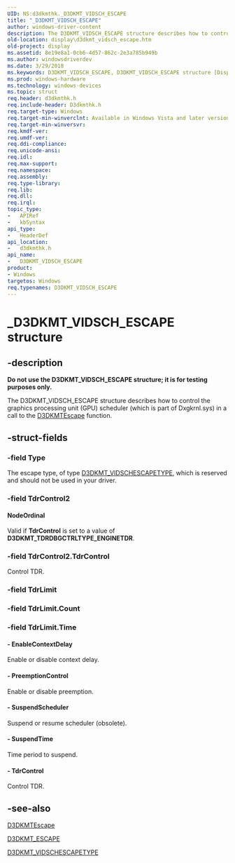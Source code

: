 ```yaml
---
UID: NS:d3dkmthk._D3DKMT_VIDSCH_ESCAPE
title: "_D3DKMT_VIDSCH_ESCAPE"
author: windows-driver-content
description: The D3DKMT_VIDSCH_ESCAPE structure describes how to control the graphics processing unit (GPU) scheduler (which is part of Dxgkrnl.sys) in a call to the D3DKMTEscape function.
old-location: display\d3dkmt_vidsch_escape.htm
old-project: display
ms.assetid: 8e19e8a1-0cb6-4d57-862c-2e3a785b949b
ms.author: windowsdriverdev
ms.date: 3/29/2018
ms.keywords: D3DKMT_VIDSCH_ESCAPE, D3DKMT_VIDSCH_ESCAPE structure [Display Devices], OpenGL_Structs_d668addb-7c4a-4f07-bf9b-71ccd4a216fa.xml, _D3DKMT_VIDSCH_ESCAPE, d3dkmthk/D3DKMT_VIDSCH_ESCAPE, display.d3dkmt_vidsch_escape
ms.prod: windows-hardware
ms.technology: windows-devices
ms.topic: struct
req.header: d3dkmthk.h
req.include-header: D3dkmthk.h
req.target-type: Windows
req.target-min-winverclnt: Available in Windows Vista and later versions of the Windows operating systems.
req.target-min-winversvr: 
req.kmdf-ver: 
req.umdf-ver: 
req.ddi-compliance: 
req.unicode-ansi: 
req.idl: 
req.max-support: 
req.namespace: 
req.assembly: 
req.type-library: 
req.lib: 
req.dll: 
req.irql: 
topic_type:
-	APIRef
-	kbSyntax
api_type:
-	HeaderDef
api_location:
-	d3dkmthk.h
api_name:
-	D3DKMT_VIDSCH_ESCAPE
product:
- Windows
targetos: Windows
req.typenames: D3DKMT_VIDSCH_ESCAPE
---
```


# _D3DKMT_VIDSCH_ESCAPE structure


## -description


<b>Do not use the D3DKMT_VIDSCH_ESCAPE structure; it is for testing purposes only.</b>

The D3DKMT_VIDSCH_ESCAPE structure describes how to control the graphics processing unit (GPU) scheduler (which is part of Dxgkrnl.sys) in a call to the <a href="https://msdn.microsoft.com/library/windows/hardware/ff546940">D3DKMTEscape</a> function.


## -struct-fields




### -field Type

The escape type, of type <a href="https://msdn.microsoft.com/library/windows/hardware/dn914467">D3DKMT_VIDSCHESCAPETYPE</a>, which is reserved and should not be used in your driver.


### -field TdrControl2



#### NodeOrdinal

Valid if <b>TdrControl</b> is set to a value of <b>D3DKMT_TDRDBGCTRLTYPE_ENGINETDR</b>.


### -field TdrControl2.TdrControl

Control TDR.


### -field TdrLimit

 


### -field TdrLimit.Count

 


### -field TdrLimit.Time

 




#### - EnableContextDelay

Enable or disable context delay.


#### - PreemptionControl

Enable or disable preemption.


#### - SuspendScheduler

Suspend or resume scheduler (obsolete).


#### - SuspendTime

Time period to suspend.


#### - TdrControl

Control TDR.


## -see-also




<a href="https://msdn.microsoft.com/library/windows/hardware/ff546940">D3DKMTEscape</a>



<a href="https://msdn.microsoft.com/library/windows/hardware/ff547970">D3DKMT_ESCAPE</a>



<a href="https://msdn.microsoft.com/library/windows/hardware/dn914467">D3DKMT_VIDSCHESCAPETYPE</a>
 

 

